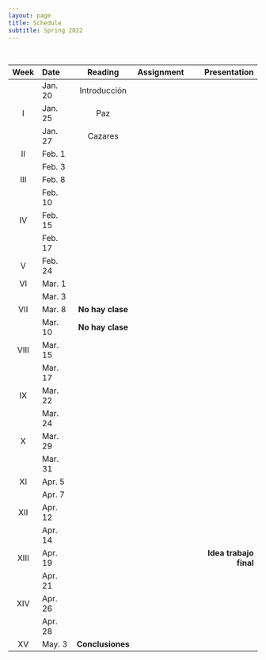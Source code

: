 ```yaml
---
layout: page
title: Schedule
subtitle: Spring 2022
---
```


<br>

| Week | Date | Reading | Assignment | Presentation|
|:------:|:------|:--------:|:------:|----:|
|  |Jan. 20| Introducción  | | |
| I   |Jan. 25|  Paz | | |
|     |Jan. 27| Cazares |  |  |
|II   |Feb. 1 |   |  |  |
|     |Feb. 3 | |  | |
|III  |Feb. 8 |  | |  |
|     |Feb. 10|  | | |
| IV  |Feb. 15|  | |  |
|     |Feb. 17|  |  | |
| V   |Feb. 24|  |  |  |
| VI |Mar. 1 | | | |
|    |Mar. 3 |  | | |
|VII  |Mar. 8| **No hay clase** | |  |
|  |Mar. 10| **No hay clase** | | |
|VIII  |Mar. 15| | | |
|      |Mar. 17| |
| IX   |Mar. 22| |  | |
|      |Mar. 24| | | |
| X   |Mar. 29|  | | |
|     |Mar. 31|  | | |
| XI  |Apr. 5 |  | | |
|    |Apr. 7 |  | |  |
| XII  |Apr. 12|  | |  |
|      |Apr. 14|  | |  |
| XIII  |Apr. 19|  |  | **Idea trabajo final** |
|       |Apr. 21|  |  |  |
| XIV  |Apr. 26| |  | |
|      |Apr. 28| |  | |
| XV  | May. 3| **Conclusiones** | | |
